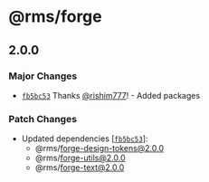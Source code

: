 # @rms/forge

## 2.0.0

### Major Changes

- [`fb5bc53`](https://github.com/rishim777/RMS-FORGE/commit/fb5bc53f82ea63888d497db5153e4eb0ffe6006f)
  Thanks [@rishim777](https://github.com/rishim777)! - Added packages

### Patch Changes

- Updated dependencies
  [[`fb5bc53`](https://github.com/rishim777/RMS-FORGE/commit/fb5bc53f82ea63888d497db5153e4eb0ffe6006f)]:
  - @rms/forge-design-tokens@2.0.0
  - @rms/forge-utils@2.0.0
  - @rms/forge-text@2.0.0
